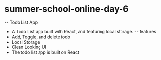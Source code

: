 # summer-school-online-day-6
-- Todo List App
- A Todo List app built with React, and featuring local storage.
-- features
- Add, Toggle, and delete todo
- Local Storage
- Clean Looking UI
- The todo list app is built on React 
